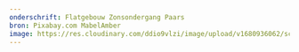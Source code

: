 ```yaml
---
onderschrift: Flatgebouw Zonsondergang Paars
bron: Pixabay.com MabelAmber
image: https://res.cloudinary.com/ddio9vlzi/image/upload/v1680936062/sciencegeek/posts/flatgebouw-zonsondergang-paars.jpg
---
```

